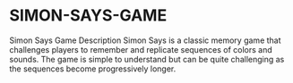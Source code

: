 # SIMON-SAYS-GAME
Simon Says Game Description Simon Says is a classic memory game that challenges players to remember and replicate sequences of colors and sounds. The game is simple to understand but can be quite challenging as the sequences become progressively longer. 
